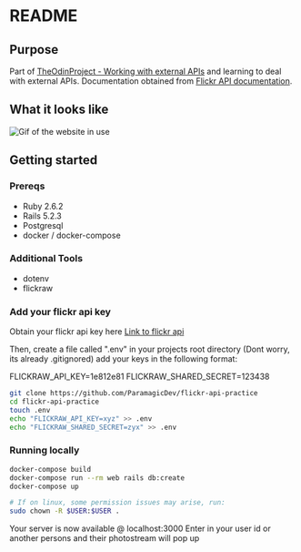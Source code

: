 # README

## Purpose

Part of [TheOdinProject - Working with external APIs](https://www.theodinproject.com/courses/ruby-on-rails/lessons/apis) 
and learning to deal with external APIs.
Documentation obtained from [Flickr API documentation](https://www.flickr.com/services/api/).

## What it looks like

![Gif of the website in use](/public/flickr-api.gif)

## Getting started

### Prereqs
* Ruby 2.6.2
* Rails 5.2.3
* Postgresql
* docker / docker-compose

### Additional Tools
* dotenv
* flickraw

### Add your flickr api key

Obtain your flickr api key here [Link to flickr api](https://www.flickr.com/services/api/)

Then, create a file called ".env" in your projects root directory 
(Dont worry, its already .gitignored)
add your keys in the following format:

FLICKRAW_API_KEY=1e812e81
FLICKRAW_SHARED_SECRET=123438

```bash
git clone https://github.com/ParamagicDev/flickr-api-practice
cd flickr-api-practice
touch .env
echo "FLICKRAW_API_KEY=xyz" >> .env
echo "FLICKRAW_SHARED_SECRET=zyx" >> .env
```

### Running locally

```bash
docker-compose build
docker-compose run --rm web rails db:create
docker-compose up

# If on linux, some permission issues may arise, run:
sudo chown -R $USER:$USER .
```

Your server is now available @ localhost:3000
Enter in your user id or another persons and their photostream will pop up
